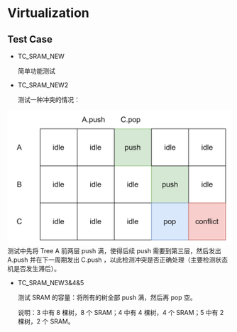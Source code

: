# Virtualization

## Test Case

- TC_SRAM_NEW

    简单功能测试

- TC_SRAM_NEW2

    测试一种冲突的情况：
    
![](images/image.png)
测试中先将 Tree A 前两层 push 满，使得后续 push 需要到第三层，然后发出 A.push 并在下一周期发出 C.push ，以此检测冲突是否正确处理（主要检测状态机是否发生滞后）。

- TC_SRAM_NEW3&4&5

    测试 SRAM 的容量：将所有的树全部 push 满，然后再 pop 空。

    说明：3 中有 8 棵树，8 个 SRAM；4 中有 4 棵树，4 个 SRAM；5 中有 2 棵树，2 个 SRAM。